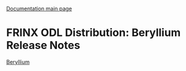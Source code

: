 [Documentation main page](https://frinxio.github.io/Frinx-docs/)  
# FRINX ODL Distribution: Beryllium Release Notes

[Beryllium](Release_Notes/Beryllium.md)  

